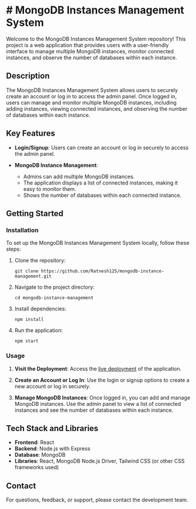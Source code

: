 # # MongoDB Instances Management System

Welcome to the MongoDB Instances Management System repository! This project is a web application that provides users with a user-friendly interface to manage multiple MongoDB instances, monitor connected instances, and observe the number of databases within each instance.

## Description

The MongoDB Instances Management System allows users to securely create an account or log in to access the admin panel. Once logged in, users can manage and monitor multiple MongoDB instances, including adding instances, viewing connected instances, and observing the number of databases within each instance.

## Key Features

- **Login/Signup**: Users can create an account or log in securely to access the admin panel.

- **MongoDB Instance Management**:
    - Admins can add multiple MongoDB instances.
    - The application displays a list of connected instances, making it easy to monitor them.
    - Shows the number of databases within each connected instance.

## Getting Started

### Installation

To set up the MongoDB Instances Management System locally, follow these steps:

1. Clone the repository:
    ```shell
    git clone https://github.com/Ratnesh125/mongodb-instance-management.git
    ```

2. Navigate to the project directory:
    ```shell
    cd mongodb-instance-management
    ```

3. Install dependencies:
    ```shell
    npm install
    ```

4. Run the application:
    ```shell
    npm start
    ```

### Usage

1. **Visit the Deployment**: Access the [live deployment](https://ratnesh125.github.io/mongodb-instance-management/) of the application.

2. **Create an Account or Log In**: Use the login or signup options to create a new account or log in securely.

3. **Manage MongoDB Instances**: Once logged in, you can add and manage MongoDB instances. Use the admin panel to view a list of connected instances and see the number of databases within each instance.

## Tech Stack and Libraries

- **Frontend**: React
- **Backend**: Node.js with Express
- **Database**: MongoDB
- **Libraries**: React, MongoDB Node.js Driver, Tailwind CSS (or other CSS frameworks used)

## Contact

For questions, feedback, or support, please contact the development team.
